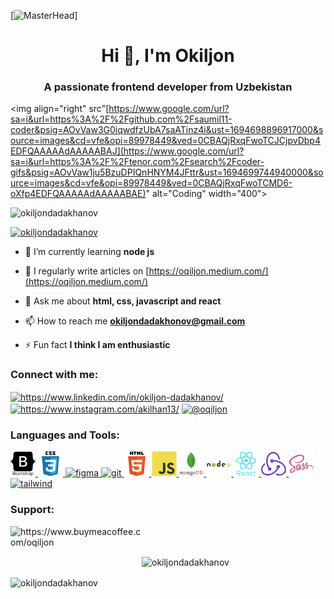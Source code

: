 [![MasterHead]([https://1.bp.blogspot.com/-7A4WynwLsM...](https://www.google.com/url?sa=i&url=https%3A%2F%2Fgithub.com%2FPritamSarbajna%2FCoding-platforms-Solution&psig=AOvVaw0oSaKnsKlLOpc79Ulv-W_s&ust=1694699931839000&source=images&cd=vfe&opi=89978449&ved=0CBAQjRxqFwoTCJjb393fp4EDFQAAAAAdAAAAABAE))]

<h1 align="center">Hi 👋, I'm Okiljon</h1>
<h3 align="center">A passionate frontend developer from Uzbekistan</h3>

<img align="right" src"[https://www.google.com/url?sa=i&url=https%3A%2F%2Fgithub.com%2Fsaumil11-coder&psig=AOvVaw3G0iqwdfzUbA7saATinz4i&ust=1694698896917000&source=images&cd=vfe&opi=89978449&ved=0CBAQjRxqFwoTCJCjpvDbp4EDFQAAAAAdAAAAABAJ](https://www.google.com/url?sa=i&url=https%3A%2F%2Ftenor.com%2Fsearch%2Fcoder-gifs&psig=AOvVaw1ju5BzuDPIQnHNYM4JFttr&ust=1694699744940000&source=images&cd=vfe&opi=89978449&ved=0CBAQjRxqFwoTCMD6-oXfp4EDFQAAAAAdAAAAABAE)" alt="Coding" width="400"> 

<p align="left"> <img src="https://komarev.com/ghpvc/?username=okiljondadakhanov&label=Profile%20views&color=0e75b6&style=flat" alt="okiljondadakhanov" /> </p>

<p align="left"> <a href="https://github.com/ryo-ma/github-profile-trophy"><img src="https://github-profile-trophy.vercel.app/?username=okiljondadakhanov" alt="okiljondadakhanov" /></a> </p>

- 🌱 I’m currently learning **node js**

- 📝 I regularly write articles on [https://oqiljon.medium.com/](https://oqiljon.medium.com/)

- 💬 Ask me about **html, css, javascript and react**

- 📫 How to reach me **okiljondadakhonov@gmail.com**

- ⚡ Fun fact **I think I am enthusiastic**

<h3 align="left">Connect with me:</h3>
<p align="left">
<a href="https://linkedin.com/in/https://www.linkedin.com/in/okiljon-dadakhanov/" target="blank"><img align="center" src="https://raw.githubusercontent.com/rahuldkjain/github-profile-readme-generator/master/src/images/icons/Social/linked-in-alt.svg" alt="https://www.linkedin.com/in/okiljon-dadakhanov/" height="30" width="40" /></a>
<a href="https://instagram.com/https://www.instagram.com/akilhan13/" target="blank"><img align="center" src="https://raw.githubusercontent.com/rahuldkjain/github-profile-readme-generator/master/src/images/icons/Social/instagram.svg" alt="https://www.instagram.com/akilhan13/" height="30" width="40" /></a>
<a href="https://medium.com/@oqiljon" target="blank"><img align="center" src="https://raw.githubusercontent.com/rahuldkjain/github-profile-readme-generator/master/src/images/icons/Social/medium.svg" alt="@oqiljon" height="30" width="40" /></a>
</p>

<h3 align="left">Languages and Tools:</h3>
<p align="left"> <a href="https://getbootstrap.com" target="_blank" rel="noreferrer"> <img src="https://raw.githubusercontent.com/devicons/devicon/master/icons/bootstrap/bootstrap-plain-wordmark.svg" alt="bootstrap" width="40" height="40"/> </a> <a href="https://www.w3schools.com/css/" target="_blank" rel="noreferrer"> <img src="https://raw.githubusercontent.com/devicons/devicon/master/icons/css3/css3-original-wordmark.svg" alt="css3" width="40" height="40"/> </a> <a href="https://www.figma.com/" target="_blank" rel="noreferrer"> <img src="https://www.vectorlogo.zone/logos/figma/figma-icon.svg" alt="figma" width="40" height="40"/> </a> <a href="https://git-scm.com/" target="_blank" rel="noreferrer"> <img src="https://www.vectorlogo.zone/logos/git-scm/git-scm-icon.svg" alt="git" width="40" height="40"/> </a> <a href="https://www.w3.org/html/" target="_blank" rel="noreferrer"> <img src="https://raw.githubusercontent.com/devicons/devicon/master/icons/html5/html5-original-wordmark.svg" alt="html5" width="40" height="40"/> </a> <a href="https://developer.mozilla.org/en-US/docs/Web/JavaScript" target="_blank" rel="noreferrer"> <img src="https://raw.githubusercontent.com/devicons/devicon/master/icons/javascript/javascript-original.svg" alt="javascript" width="40" height="40"/> </a> <a href="https://www.mongodb.com/" target="_blank" rel="noreferrer"> <img src="https://raw.githubusercontent.com/devicons/devicon/master/icons/mongodb/mongodb-original-wordmark.svg" alt="mongodb" width="40" height="40"/> </a> <a href="https://nodejs.org" target="_blank" rel="noreferrer"> <img src="https://raw.githubusercontent.com/devicons/devicon/master/icons/nodejs/nodejs-original-wordmark.svg" alt="nodejs" width="40" height="40"/> </a> <a href="https://reactjs.org/" target="_blank" rel="noreferrer"> <img src="https://raw.githubusercontent.com/devicons/devicon/master/icons/react/react-original-wordmark.svg" alt="react" width="40" height="40"/> </a> <a href="https://redux.js.org" target="_blank" rel="noreferrer"> <img src="https://raw.githubusercontent.com/devicons/devicon/master/icons/redux/redux-original.svg" alt="redux" width="40" height="40"/> </a> <a href="https://sass-lang.com" target="_blank" rel="noreferrer"> <img src="https://raw.githubusercontent.com/devicons/devicon/master/icons/sass/sass-original.svg" alt="sass" width="40" height="40"/> </a> <a href="https://tailwindcss.com/" target="_blank" rel="noreferrer"> <img src="https://www.vectorlogo.zone/logos/tailwindcss/tailwindcss-icon.svg" alt="tailwind" width="40" height="40"/> </a> </p>

<h3 align="left">Support:</h3>
<p><a href="https://www.buymeacoffee.com/https://www.buymeacoffee.com/oqiljon"> <img align="left" src="https://cdn.buymeacoffee.com/buttons/v2/default-yellow.png" height="50" width="210" alt="https://www.buymeacoffee.com/oqiljon" /></a></p><br><br>

<p><img align="center" src="https://github-readme-stats.vercel.app/api/top-langs?username=okiljondadakhanov&show_icons=true&locale=en&layout=compact" alt="okiljondadakhanov" /></p>

<p><img align="center" src="https://github-readme-streak-stats.herokuapp.com/?user=okiljondadakhanov&" alt="okiljondadakhanov" /></p>
